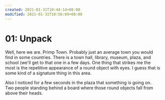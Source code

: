 ```yaml
---
created: 2021-01-31T10:44:14+08:00
modified: 2021-01-31T10:56:09+08:00
---
```


# 01: Unpack

Well, here we are. Primp Town. Probably just an average town you would find in some countries. There is a town hall, library, museum, plaza, and school (we'll get to that one in a few days. One thing that strikes me the most is the repetitive appearance of a round object with eyes. I guess that is some kind of a signature thing in this area.

Also I noticed for a few seconds in the plaza that something is going on. Two people standing behind a board where those round objects fall from above their heads.